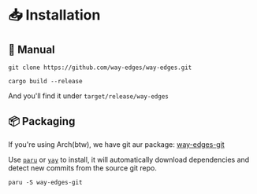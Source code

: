 # 📥 Installation

## 🧶 Manual

```shell
git clone https://github.com/way-edges/way-edges.git
```

```shell
cargo build --release
```

And you'll find it under `target/release/way-edges`

## 📦 Packaging

If you're using Arch(btw), we have git aur package: [way-edges-git](https://aur.archlinux.org/packages/way-edges-git/)

Use [`paru`](https://github.com/Morganamilo/paru.git) or [`yay`](https://github.com/Jguer/yay) to install, it will automatically download dependencies and detect new commits from the source git repo.

```shell
paru -S way-edges-git
```
